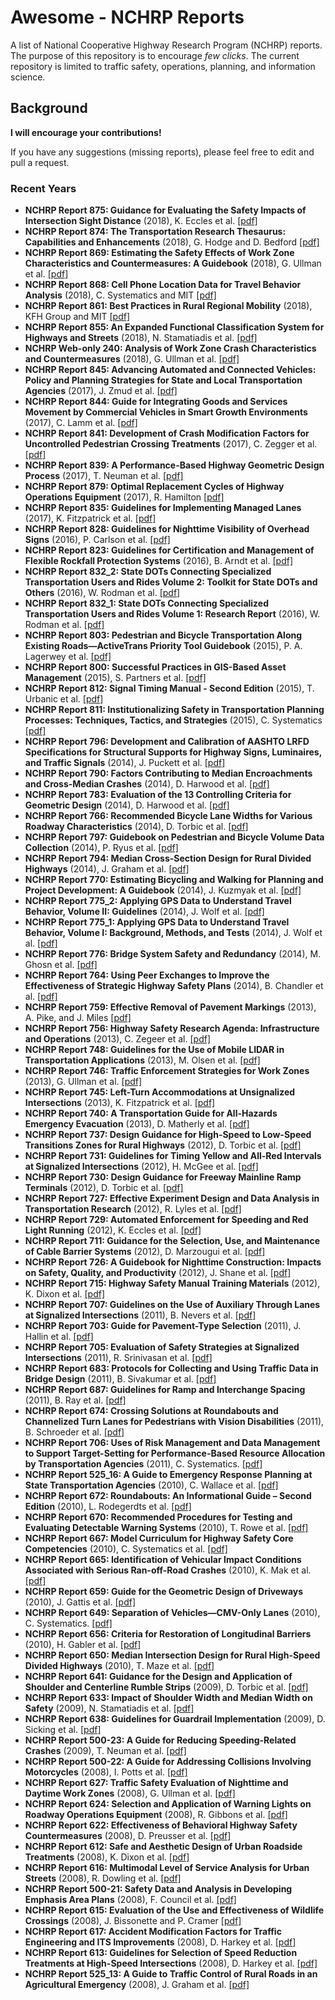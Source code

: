 # Awesome - NCHRP Reports

A list of National Cooperative Highway Research Program (NCHRP) reports. The purpose of this repository is to encourage *few clicks*. The current repository is limited to traffic safety, operations, planning, and information science. 

## Background
 
**I will encourage your contributions!**

If you have any suggestions (missing reports), please feel free to edit and pull a request.


### Recent Years
- **NCHRP Report 875: Guidance for Evaluating the Safety Impacts of Intersection Sight Distance** (2018), K. Eccles et al. [[pdf]](https://github.com/subasish/Awesome-NCHRP-Reports/blob/master/Reports/NCHRP%20875.pdf)
- **NCHRP Report 874: The Transportation Research Thesaurus: Capabilities and Enhancements** (2018), G. Hodge and D. Bedford [[pdf]](https://github.com/subasish/Awesome-NCHRP-Reports/blob/master/Reports/NCHRP%20874.pdf)
- **NCHRP Report 869: Estimating the Safety Effects of Work Zone Characteristics and Countermeasures: A Guidebook** (2018), G. Ullman et al. [[pdf]](https://github.com/subasish/Awesome-NCHRP-Reports/blob/master/Reports/NCHRP%20869.pdf)
- **NCHRP Report 868: Cell Phone Location Data for Travel Behavior Analysis** (2018), C. Systematics and MIT [[pdf]](https://github.com/subasish/Awesome-NCHRP-Reports/blob/master/Reports/NCHRP%20868.pdf)
- **NCHRP Report 861: Best Practices in Rural Regional Mobility** (2018), KFH Group and MIT [[pdf]](https://github.com/subasish/Awesome-NCHRP-Reports/blob/master/Reports/NCHRP%20861.pdf)
- **NCHRP Report 855: An Expanded Functional Classification System for Highways and Streets** (2018), N. Stamatiadis et al. [[pdf]](https://github.com/subasish/Awesome-NCHRP-Reports/blob/master/Reports/NCHRP%20855.pdf)
- **NCHRP Web-only 240: Analysis of Work Zone Crash Characteristics and Countermeasures** (2018), G. Ullman et al. [[pdf]](https://github.com/subasish/Awesome-NCHRP-Reports/blob/master/Reports/NCHRP%20wo240.pdf)
- **NCHRP Report 845: Advancing Automated and Connected Vehicles: Policy and Planning Strategies for State and Local Transportation Agencies** (2017), J. Zmud et al. [[pdf]](https://github.com/subasish/Awesome-NCHRP-Reports/blob/master/Reports/NCHRP%20845.pdf)
- **NCHRP Report 844: Guide for Integrating Goods and Services Movement by Commercial Vehicles in Smart Growth Environments** (2017), C. Lamm et al. [[pdf]](https://github.com/subasish/Awesome-NCHRP-Reports/blob/master/Reports/NCHRP%20844.pdf)
- **NCHRP Report 841: Development of Crash Modification Factors for Uncontrolled Pedestrian Crossing Treatments** (2017), C. Zegger et al. [[pdf]](https://github.com/subasish/Awesome-NCHRP-Reports/blob/master/Reports/NCHRP%20841.pdf)
- **NCHRP Report 839: A Performance-Based Highway Geometric Design Process** (2017), T. Neuman et al. [[pdf]](https://github.com/subasish/Awesome-NCHRP-Reports/blob/master/Reports/NCHRP%20839.pdf)
- **NCHRP Report 879: Optimal Replacement Cycles of Highway Operations Equipment** (2017), R. Hamilton [[pdf]](https://github.com/subasish/Awesome-NCHRP-Reports/blob/master/Reports/NCHRP%20879.pdf)
- **NCHRP Report 835: Guidelines for Implementing Managed Lanes** (2017), K. Fitzpatrick et al. [[pdf]](https://github.com/subasish/Awesome-NCHRP-Reports/blob/master/Reports/NCHRP%20835.pdf)
- **NCHRP Report 828: Guidelines for Nighttime Visibility of Overhead Signs** (2016), P. Carlson et al. [[pdf]](https://github.com/subasish/Awesome-NCHRP-Reports/blob/master/Reports/NCHRP%20828.pdf)
- **NCHRP Report 823: Guidelines for Certification and Management of Flexible Rockfall Protection Systems** (2016), B. Arndt et al. [[pdf]](https://github.com/subasish/Awesome-NCHRP-Reports/blob/master/Reports/NCHRP%20828.pdf)
- **NCHRP Report 832_2: State DOTs Connecting Specialized Transportation Users and Rides Volume 2: Toolkit for State DOTs and Others** (2016), W. Rodman et al. [[pdf]](https://github.com/subasish/Awesome-NCHRP-Reports/blob/master/Reports/NCHRP%20832_2.pdf)
- **NCHRP Report 832_1: State DOTs Connecting Specialized Transportation Users and Rides Volume 1: Research Report** (2016), W. Rodman et al. [[pdf]](https://github.com/subasish/Awesome-NCHRP-Reports/blob/master/Reports/NCHRP%20832_1.pdf)
- **NCHRP Report 803: Pedestrian and Bicycle Transportation Along Existing Roads—ActiveTrans Priority Tool Guidebook** (2015), P. A. Lagerwey et al. [[pdf]](https://github.com/subasish/Awesome-NCHRP-Reports/blob/master/Reports/NCHRP%20803.pdf)
- **NCHRP Report 800: Successful Practices in GIS-Based Asset Management** (2015), S. Partners et al. [[pdf]](https://github.com/subasish/Awesome-NCHRP-Reports/blob/master/Reports/NCHRP%20803.pdf)
- **NCHRP Report 812: Signal Timing Manual - Second Edition** (2015), T. Urbanic et al. [[pdf]](https://github.com/subasish/Awesome-NCHRP-Reports/blob/master/Reports/NCHRP%20812.pdf)
- **NCHRP Report 811: Institutionalizing Safety in Transportation Planning Processes: Techniques, Tactics, and Strategies** (2015), C. Systematics [[pdf]](https://github.com/subasish/Awesome-NCHRP-Reports/blob/master/Reports/NCHRP%20811.pdf)
- **NCHRP Report 796: Development and Calibration of AASHTO LRFD Specifications for Structural Supports for Highway Signs, Luminaires, and Traffic Signals** (2014), J. Puckett et al. [[pdf]](https://github.com/subasish/Awesome-NCHRP-Reports/blob/master/Reports/NCHRP%20796.pdf)
- **NCHRP Report 790: Factors Contributing to Median Encroachments and Cross-Median Crashes** (2014), D. Harwood et al. [[pdf]](https://github.com/subasish/Awesome-NCHRP-Reports/blob/master/Reports/NCHRP%20790.pdf)
- **NCHRP Report 783: Evaluation of the 13 Controlling Criteria for Geometric Design** (2014), D. Harwood et al. [[pdf]](https://github.com/subasish/Awesome-NCHRP-Reports/blob/master/Reports/NCHRP%20783.pdf)
- **NCHRP Report 766: Recommended Bicycle Lane Widths for Various Roadway Characteristics** (2014), D. Torbic et al. [[pdf]](https://github.com/subasish/Awesome-NCHRP-Reports/blob/master/Reports/NCHRP%20766.pdf)
- **NCHRP Report 797: Guidebook on Pedestrian and Bicycle Volume Data Collection** (2014), P. Ryus et al. [[pdf]](https://github.com/subasish/Awesome-NCHRP-Reports/blob/master/Reports/NCHRP%20797.pdf)
- **NCHRP Report 794: Median Cross-Section Design for Rural Divided Highways** (2014), J. Graham et al. [[pdf]](https://github.com/subasish/Awesome-NCHRP-Reports/blob/master/Reports/NCHRP%20794.pdf)
- **NCHRP Report 770: Estimating Bicycling and Walking for Planning and Project Development: A Guidebook** (2014), J. Kuzmyak et al. [[pdf]](https://github.com/subasish/Awesome-NCHRP-Reports/blob/master/Reports/NCHRP%20770.pdf)
- **NCHRP Report 775_2: Applying GPS Data to Understand Travel Behavior, Volume II: Guidelines** (2014), J. Wolf et al. [[pdf]](https://github.com/subasish/Awesome-NCHRP-Reports/blob/master/Reports/NCHRP%20775_2.pdf)
- **NCHRP Report 775_1: Applying GPS Data to Understand Travel Behavior, Volume I: Background, Methods, and Tests** (2014), J. Wolf et al. [[pdf]](https://github.com/subasish/Awesome-NCHRP-Reports/blob/master/Reports/NCHRP%20775_1.pdf)
- **NCHRP Report 776: Bridge System Safety and Redundancy** (2014), M. Ghosn et al. [[pdf]](https://github.com/subasish/Awesome-NCHRP-Reports/blob/master/Reports/NCHRP%20776.pdf)
- **NCHRP Report 764: Using Peer Exchanges to Improve the Effectiveness of Strategic Highway Safety Plans** (2014), B. Chandler et al. [[pdf]](https://github.com/subasish/Awesome-NCHRP-Reports/blob/master/Reports/NCHRP%20764.pdf)
- **NCHRP Report 759: Effective Removal of Pavement Markings** (2013), A. Pike, and J. Miles [[pdf]](https://github.com/subasish/Awesome-NCHRP-Reports/blob/master/Reports/NCHRP%20759.pdf)
- **NCHRP Report 756: Highway Safety Research Agenda: Infrastructure and Operations** (2013), C. Zegeer et al. [[pdf]](https://github.com/subasish/Awesome-NCHRP-Reports/blob/master/Reports/NCHRP%20756.pdf)
- **NCHRP Report 748: Guidelines for the Use of Mobile LIDAR in Transportation Applications** (2013), M. Olsen et al. [[pdf]](https://github.com/subasish/Awesome-NCHRP-Reports/blob/master/Reports/NCHRP%20748.pdf)
- **NCHRP Report 746: Traffic Enforcement Strategies for Work Zones** (2013), G. Ullman et al. [[pdf]](https://github.com/subasish/Awesome-NCHRP-Reports/blob/master/Reports/NCHRP%20746.pdf)
- **NCHRP Report 745: Left-Turn Accommodations at Unsignalized Intersections** (2013), K. Fitzpatrick et al. [[pdf]](https://github.com/subasish/Awesome-NCHRP-Reports/blob/master/Reports/NCHRP%20745.pdf)
- **NCHRP Report 740: A Transportation Guide for All-Hazards Emergency Evacuation** (2013), D. Matherly et al. [[pdf]](https://github.com/subasish/Awesome-NCHRP-Reports/blob/master/Reports/NCHRP%20740.pdf)
- **NCHRP Report 737: Design Guidance for High-Speed to Low-Speed Transitions Zones for Rural Highways** (2012), D. Torbic et al. [[pdf]](https://github.com/subasish/Awesome-NCHRP-Reports/blob/master/Reports/NCHRP%20737.pdf)
- **NCHRP Report 731: Guidelines for Timing Yellow and All-Red Intervals at Signalized Intersections** (2012), H. McGee et al. [[pdf]](https://github.com/subasish/Awesome-NCHRP-Reports/blob/master/Reports/NCHRP%20731.pdf)
- **NCHRP Report 730: Design Guidance for Freeway Mainline Ramp Terminals** (2012), D. Torbic et al. [[pdf]](https://github.com/subasish/Awesome-NCHRP-Reports/blob/master/Reports/NCHRP%20730.pdf)
- **NCHRP Report 727: Effective Experiment Design and Data Analysis in Transportation Research** (2012), R. Lyles et al. [[pdf]](https://github.com/subasish/Awesome-NCHRP-Reports/blob/master/Reports/NCHRP%20727.pdf)
- **NCHRP Report 729: Automated Enforcement for Speeding and Red Light Running** (2012), K. Eccles et al. [[pdf]](https://github.com/subasish/Awesome-NCHRP-Reports/blob/master/Reports/NCHRP%20729.pdf)
- **NCHRP Report 711: Guidance for the Selection, Use, and Maintenance of Cable Barrier Systems** (2012), D. Marzougui et al. [[pdf]](https://github.com/subasish/Awesome-NCHRP-Reports/blob/master/Reports/NCHRP%20711.pdf)
- **NCHRP Report 726: A Guidebook for Nighttime Construction: Impacts on Safety, Quality, and Productivity** (2012), J. Shane et al. [[pdf]](https://github.com/subasish/Awesome-NCHRP-Reports/blob/master/Reports/NCHRP%20726.pdf)
- **NCHRP Report 715: Highway Safety Manual Training Materials** (2012), K. Dixon et al. [[pdf]](https://github.com/subasish/Awesome-NCHRP-Reports/blob/master/Reports/NCHRP%20715.pdf)
- **NCHRP Report 707: Guidelines on the Use of Auxiliary Through Lanes at Signalized Intersections** (2011), B. Nevers et al. [[pdf]](https://github.com/subasish/Awesome-NCHRP-Reports/blob/master/Reports/NCHRP%20707.pdf)
- **NCHRP Report 703: Guide for Pavement-Type Selection** (2011), J. Hallin et al. [[pdf]](https://github.com/subasish/Awesome-NCHRP-Reports/blob/master/Reports/NCHRP%20703.pdf)
- **NCHRP Report 705: Evaluation of Safety Strategies at Signalized Intersections** (2011), R. Srinivasan et al. [[pdf]](https://github.com/subasish/Awesome-NCHRP-Reports/blob/master/Reports/NCHRP%20705.pdf)
- **NCHRP Report 683: Protocols for Collecting and Using Traffic Data in Bridge Design** (2011), B. Sivakumar et al. [[pdf]](https://github.com/subasish/Awesome-NCHRP-Reports/blob/master/Reports/NCHRP%20683.pdf)
- **NCHRP Report 687: Guidelines for Ramp and Interchange Spacing** (2011), B. Ray et al. [[pdf]](https://github.com/subasish/Awesome-NCHRP-Reports/blob/master/Reports/NCHRP%20687.pdf)
- **NCHRP Report 674: Crossing Solutions at Roundabouts and Channelized Turn Lanes for Pedestrians with Vision Disabilities** (2011), B. Schroeder et al. [[pdf]](https://github.com/subasish/Awesome-NCHRP-Reports/blob/master/Reports/NCHRP%20674.pdf)
- **NCHRP Report 706: Uses of Risk Management and Data Management to Support Target-Setting for Performance-Based Resource Allocation by Transportation Agencies** (2011), C. Systematics. [[pdf]](https://github.com/subasish/Awesome-NCHRP-Reports/blob/master/Reports/NCHRP%20706.pdf)
- **NCHRP Report 525_16: A Guide to Emergency Response Planning at State Transportation Agencies** (2010), C. Wallace et al. [[pdf]](https://github.com/subasish/Awesome-NCHRP-Reports/blob/master/Reports/NCHRP%20525_16.pdf)
- **NCHRP Report 672: Roundabouts: An Informational Guide – Second Edition** (2010), L. Rodegerdts et al. [[pdf]](https://github.com/subasish/Awesome-NCHRP-Reports/blob/master/Reports/NCHRP%20672.pdf)
- **NCHRP Report 670: Recommended Procedures for Testing and Evaluating Detectable Warning Systems** (2010), T. Rowe et al. [[pdf]](https://github.com/subasish/Awesome-NCHRP-Reports/blob/master/Reports/NCHRP%20670.pdf)
- **NCHRP Report 667: Model Curriculum for Highway Safety Core Competencies** (2010), C. Systematics et al. [[pdf]](https://github.com/subasish/Awesome-NCHRP-Reports/blob/master/Reports/NCHRP%20667.pdf)
- **NCHRP Report 665: Identification of Vehicular Impact Conditions Associated with Serious Ran-off-Road Crashes** (2010), K. Mak et al. [[pdf]](https://github.com/subasish/Awesome-NCHRP-Reports/blob/master/Reports/NCHRP%20665.pdf)
- **NCHRP Report 659: Guide for the Geometric Design of Driveways** (2010), J. Gattis et al. [[pdf]](https://github.com/subasish/Awesome-NCHRP-Reports/blob/master/Reports/NCHRP%20659.pdf)
- **NCHRP Report 649: Separation of Vehicles—CMV-Only Lanes** (2010), C. Systematics. [[pdf]](https://github.com/subasish/Awesome-NCHRP-Reports/blob/master/Reports/NCHRP%20649.pdf)
- **NCHRP Report 656: Criteria for Restoration of Longitudinal Barriers** (2010), H. Gabler et al. [[pdf]](https://github.com/subasish/Awesome-NCHRP-Reports/blob/master/Reports/NCHRP%20656.pdf)
- **NCHRP Report 650: Median Intersection Design for Rural High-Speed Divided Highways** (2010), T. Maze et al. [[pdf]](https://github.com/subasish/Awesome-NCHRP-Reports/blob/master/Reports/NCHRP%20650.pdf)
- **NCHRP Report 641: Guidance for the Design and Application of Shoulder and Centerline Rumble Strips** (2009), D. Torbic et al. [[pdf]](https://github.com/subasish/Awesome-NCHRP-Reports/blob/master/Reports/NCHRP%20641.pdf)
- **NCHRP Report 633: Impact of Shoulder Width and Median Width on Safety** (2009), N. Stamatiadis et al. [[pdf]](https://github.com/subasish/Awesome-NCHRP-Reports/blob/master/Reports/NCHRP%20633.pdf)
- **NCHRP Report 638: Guidelines for Guardrail Implementation** (2009), D. Sicking et al. [[pdf]](https://github.com/subasish/Awesome-NCHRP-Reports/blob/master/Reports/NCHRP%20638.pdf)
- **NCHRP Report 500-23: A Guide for Reducing Speeding-Related Crashes** (2009), T. Neuman et al. [[pdf]](https://github.com/subasish/Awesome-NCHRP-Reports/blob/master/Reports/NCHRP%20500_23.pdf)
- **NCHRP Report 500-22: A Guide for Addressing Collisions Involving Motorcycles** (2008), I. Potts et al. [[pdf]](https://github.com/subasish/Awesome-NCHRP-Reports/blob/master/Reports/NCHRP%20500_22.pdf)
- **NCHRP Report 627: Traffic Safety Evaluation of Nighttime and Daytime Work Zones** (2008), G. Ullman et al. [[pdf]](https://github.com/subasish/Awesome-NCHRP-Reports/blob/master/Reports/NCHRP%20627.pdf)
- **NCHRP Report 624: Selection and Application of Warning Lights on Roadway Operations Equipment** (2008), R. Gibbons et al. [[pdf]](https://github.com/subasish/Awesome-NCHRP-Reports/blob/master/Reports/NCHRP%20624.pdf)
- **NCHRP Report 622: Effectiveness of Behavioral Highway Safety Countermeasures** (2008), D. Preusser et al. [[pdf]](https://github.com/subasish/Awesome-NCHRP-Reports/blob/master/Reports/NCHRP%20622.pdf)
- **NCHRP Report 612: Safe and Aesthetic Design of Urban Roadside Treatments** (2008), K. Dixon et al. [[pdf]](https://github.com/subasish/Awesome-NCHRP-Reports/blob/master/Reports/NCHRP%20612.pdf)
- **NCHRP Report 616: Multimodal Level of Service Analysis for Urban Streets** (2008), R. Dowling et al. [[pdf]](https://github.com/subasish/Awesome-NCHRP-Reports/blob/master/Reports/NCHRP%20616.pdf)
- **NCHRP Report 500-21: Safety Data and Analysis in Developing Emphasis Area Plans** (2008), F. Council et al. [[pdf]](https://github.com/subasish/Awesome-NCHRP-Reports/blob/master/Reports/NCHRP%20500_21.pdf)
- **NCHRP Report 615: Evaluation of the Use and Effectiveness of Wildlife Crossings** (2008), J. Bissonette and P. Cramer [[pdf]](https://github.com/subasish/Awesome-NCHRP-Reports/blob/master/Reports/NCHRP%20615.pdf)
- **NCHRP Report 617: Accident Modification Factors for Traffic Engineering and ITS Improvements** (2008), D. Harkey et al. [[pdf]](https://github.com/subasish/Awesome-NCHRP-Reports/blob/master/Reports/NCHRP%20617.pdf)
- **NCHRP Report 613: Guidelines for Selection of Speed Reduction Treatments at High-Speed Intersections** (2008), D. Harkey et al. [[pdf]](https://github.com/subasish/Awesome-NCHRP-Reports/blob/master/Reports/NCHRP%20613.pdf)
- **NCHRP Report 525_13: A Guide to Traffic Control of Rural Roads in an Agricultural Emergency** (2008), J. Graham et al. [[pdf]](https://github.com/subasish/Awesome-NCHRP-Reports/blob/master/Reports/NCHRP%20525_13.pdf)






